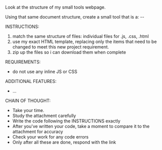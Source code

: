 Look at the structure of my small tools webpage. 

Using that same document structure, create a small tool that is a: <TYPE OF TOOL> -- <brief one sentence description of what it does>


INSTRUCTIONS:
1. match the same structure of files: individual files for .js, .css, .html
2. use my exact HTML template, replacing only the items that need to be changed to meet this new project requirement.
3. zip up the files so i can download them when complete

REQUIREMENTS:
- do not use any inline JS or CSS

ADDITIONAL FEATURES:
- ...

CHAIN OF THOUGHT:
- Take your time.
- Study the attachment carefully
- Write the code following the INSTRUCTIONS exactly
- After you've written your code, take a moment to compare it to the attachment for accuracy
- Check your work for any code errors
- Only after all these are done, respond with the link


